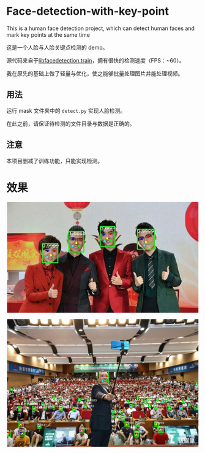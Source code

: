 # Face-detection-with-key-point
This is a human face detection project, which can detect human faces and mark key points at the same time

这是一个人脸与人脸关键点检测的 demo。

源代码来自于[libfacedetection.train](https://github.com/ShiqiYu/libfacedetection.train)，拥有很快的检测速度（FPS：~60）。

我在原先的基础上做了轻量与优化，使之能够批量处理图片并能处理视频。


## 用法<br>
运行 mask 文件夹中的 ```detect.py``` 实现人脸检测。

在此之前，请保证待检测的文件目录与数据是正确的。

## 注意<br>
本项目删减了训练功能，只能实现检测。

# 效果<br>
<p align="center">
	<img src="https://github.com/LeeWise9/Face-detection-with-key-point/blob/master/sample1.jpg" alt="Sample"  width="500">
</p>


<p align="center">
	<img src="https://github.com/LeeWise9/Face-detection-with-key-point/blob/master/sample0.jpg" alt="Sample"  width="500">
</p>
